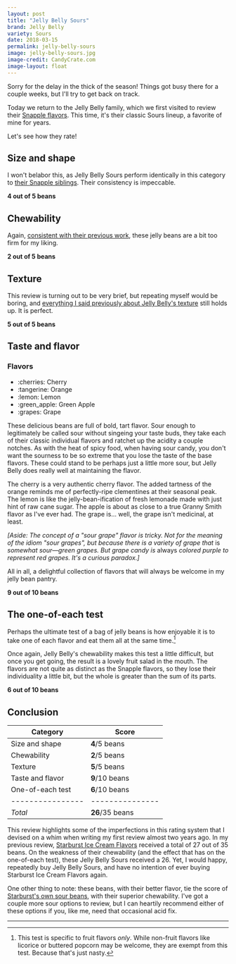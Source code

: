 ```yaml
---
layout: post
title: "Jelly Belly Sours"
brand: Jelly Belly
variety: Sours
date: 2018-03-15
permalink: jelly-belly-sours
image: jelly-belly-sours.jpg
image-credit: CandyCrate.com
image-layout: float
---
```


Sorry for the delay in the thick of the season!
Things got busy there for a couple weeks,
but I'll try to get back on track.

Today we return to the Jelly Belly family,
which we first visited to review their
[Snapple flavors](/jelly-belly-snapple).
This time, it's their classic Sours lineup,
a favorite of mine for years.

Let's see how they rate!


## Size and shape

I won't belabor this, as Jelly Belly Sours perform identically in this category
to [their Snapple siblings](/jelly-belly-snapple#size-and-shape).
Their consistency is impeccable.

**4 out of 5 beans**


## Chewability

Again, [consistent with their previous work](/jelly-belly-snapple#chewability),
these jelly beans are a bit too firm for my liking.

**2 out of 5 beans**


## Texture

This review is turning out to be very brief,
but repeating myself would be boring, and
[everything I said previously about Jelly Belly's texture](/jelly-belly-snapple#texture)
still holds up.
It is perfect.

**5 out of 5 beans**


## Taste and flavor

<div class="inset">
    <h3>Flavors</h3>
    <ul class="emoji-list">
        <li>:cherries: Cherry</li>
        <li>:tangerine: Orange</li>
        <li>:lemon: Lemon</li>
        <li>:green_apple: Green Apple</li>
        <li>:grapes: Grape</li>
    </ul>
</div>

These delicious beans are full of bold, tart flavor.
Sour enough to legitimately be called sour without singeing your taste buds,
they take each of their classic individual flavors
and ratchet up the acidity a couple notches.
As with the heat of spicy food, when having sour candy,
you don't want the sourness to be so extreme
that you lose the taste of the base flavors.
These could stand to be perhaps just a little more sour,
but Jelly Belly does really well at maintaining the flavor.

The cherry is a very authentic cherry flavor.
The added tartness of the orange reminds me of
perfectly-ripe clementines at their seasonal peak.
The lemon is like the jelly-bean-ification of fresh lemonade
made with just hint of raw cane sugar.
The apple is about as close to a true Granny Smith flavor as I've ever had.
The grape is… well, the grape isn't medicinal, at least.

_[Aside: The concept of a "sour grape" flavor is tricky.
  Not for the meaning of the idiom "sour grapes",
  but because there is a variety of grape that_ is
  _somewhat sour—green grapes. But grape candy is_ always
  _colored purple to represent red grapes. It's a curious paradox.]_

All in all, a delightful collection of flavors
that will always be welcome in my jelly bean pantry.

**9 out of 10 beans**


## The one-of-each test

Perhaps the ultimate test of a bag of jelly beans is how enjoyable it is
to take one of each flavor and eat them all at the same time.[^1]

Once again, Jelly Belly's chewability makes this test a little difficult,
but once you get going, the result is a lovely fruit salad in the mouth.
The flavors are not quite as distinct as the Snapple flavors,
so they lose their individuality a little bit,
but the whole is greater than the sum of its parts.

**6 out of 10 beans**


## Conclusion

Category         | Score
---------------- | ---------------
Size and shape   | **4**/5 beans
Chewability      | **2**/5 beans
Texture          | **5**/5 beans
Taste and flavor | **9**/10 beans
One-of-each test | **6**/10 beans
---------------- | ---------------
_Total_          | **26**/35 beans

This review highlights some of the imperfections in this rating system
that I devised on a whim when writing my first review almost two years ago.
In my previous review,
[Starburst Ice Cream Flavors](/starbust-ice-cream-flavors)
received a total of 27 out of 35 beans.
On the weakness of their chewability
(and the effect that has on the one-of-each test),
these Jelly Belly Sours received a 26.
Yet, I would happy, repeatedly buy Jelly Belly Sours,
and have no intention of ever buying Starburst Ice Cream Flavors again.

One other thing to note: these beans, with their better flavor,
tie the score of [Starburst's own sour beans](/starburst-sour-jelly-beans),
with their superior chewability.
I've got a couple more sour options to review,
but I can heartily recommend either of these options
if you, like me, need that occasional acid fix.


---

[^1]: This test is specific to fruit flavors _only_. While non-fruit flavors like licorice or buttered popcorn may be welcome, they are exempt from this test. Because that's just nasty.
